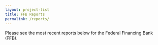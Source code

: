 ```yaml
---
layout: project-list
title: FFB Reports
permalink: /reports/
---
```

Please see the most recent reports below for the Federal Financing Bank (FFB).


